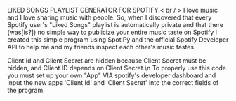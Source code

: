 LIKED SONGS PLAYLIST GENERATOR FOR SPOTIFY.< br / >
I love music and I love sharing music with people. So, when I discovered that every Spotify user's "Liked Songs" playlist is automatically private and that there (was[is?]) no simple way to publicize your entire music taste on Spotify I created this simple program using SpotiPy and the official Spotify Developer API to help me and my friends inspect each other's music tastes.

Client Id and Client Secret are hidden because Client Secret must be hidden, and Client ID depends on Client Secret.\n
To properly use this code you must set up your own "App" VIA spotify's developer dashboard and input the new apps 'Client Id' and 'Client Secret' into the correct fields of the program.
